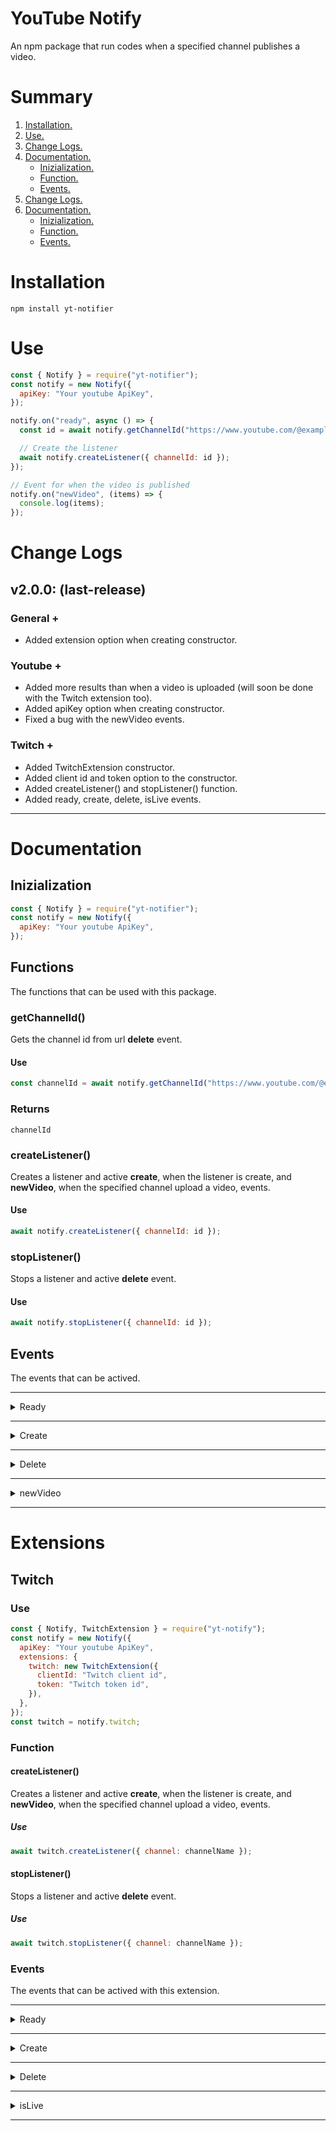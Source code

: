 # YouTube Notify

An npm package that run codes when a specified channel publishes a video.

# Summary

1. [ Installation. ](#installation)
2. [ Use. ](#use)
3. [ Change Logs. ](#change)
4. [ Documentation. ](#documentation)
   - [ Inizialization. ](#inizialization)
   - [ Function. ](#functions)
   - [ Events. ](#events)
5. [ Change Logs. ](#change)
6. [ Documentation. ](#docs)
   - [ Inizialization. ](#inizialization)
   - [ Function. ](#functions)
   - [ Events. ](#events)

<a name='installation'></a>

# Installation

```
npm install yt-notifier
```

<a name='use'></a>

# Use

```javascript
const { Notify } = require("yt-notifier");
const notify = new Notify({
  apiKey: "Your youtube ApiKey",
});

notify.on("ready", async () => {
  const id = await notify.getChannelId("https://www.youtube.com/@example"); // Youtube channel url

  // Create the listener
  await notify.createListener({ channelId: id });
});

// Event for when the video is published
notify.on("newVideo", (items) => {
  console.log(items);
});
```

<a name='change'></a>

# Change Logs

## v2.0.0: (last-release)

### General +

- Added extension option when creating constructor.

### Youtube +

- Added more results than when a video is uploaded (will soon be done with the Twitch extension too).
- Added apiKey option when creating constructor.
- Fixed a bug with the newVideo events.

### Twitch +

- Added TwitchExtension constructor.
- Added client id and token option to the constructor.
- Added createListener() and stopListener() function.
- Added ready, create, delete, isLive events.

---

<a name='documentation'></a>

# Documentation

<a name='inizialization'></a>

## Inizialization

```javascript
const { Notify } = require("yt-notifier");
const notify = new Notify({
  apiKey: "Your youtube ApiKey",
});
```

<a name='functions'></a>

## Functions

The functions that can be used with this package.

### getChannelId()

Gets the channel id from url **delete** event.

#### Use

```javascript
const channelId = await notify.getChannelId("https://www.youtube.com/@example");
```

### Returns

```
channelId
```

### createListener()

Creates a listener and active **create**, when the listener is create, and **newVideo**, when the specified channel upload a video, events.

#### Use

```javascript
await notify.createListener({ channelId: id });
```

### stopListener()

Stops a listener and active **delete** event.

#### Use

```javascript
await notify.stopListener({ channelId: id });
```

<a name='events'></a>

## Events

The events that can be actived.

---

<details><summary>Ready</summary>

---

This event is only active when instance is **ready**.

### Use

```javascript
notify.on('ready', (i) => {
  ...
});
```

### Returns

```
currentInstance
```

### Example

```javascript
const { Notify } = require("yt-notifier");
const notify = new Notify({
  apiKey: "Your youtube ApiKey",
});

notify.on("ready", async (i) => {
  console.log(i);
});
```

</details>

---

<details><summary>Create</summary>

---

This event is activated when a new listener is **created**.

### Use

```javascript
notify.on('create', (channelId, id) => {
  ...
});
```

### Returns

```
channelId, currentInstance
```

### Example

```javascript
const { Notify } = require('yt-notifier');
const notify = new Notify({
   apiKey: "Your youtube ApiKey"
});

...

notify.on('create', (channelId, i) => {
  console.log(channelId);
});
```

</details>

---

<details><summary>Delete</summary>

---

This event is activated when a listener is **deleted**.

### Use

```javascript
notify.on('delete', (channelId, i) => {
  ...
});
```

### Returns

```
channelId, currentInstance
```

### Example

```javascript
const { Notify } = require('yt-notifier');
const notify = new Notify({
   apiKey: "Your youtube ApiKey"
});

...

notify.on('delete', (channelId, i) => {
  console.log(channelId);
});
```

</details>

---

<details><summary>newVideo</summary>

---

This event is activated when a cahnnel publish a **new video**.

### Use

```javascript
notify.on('newVideo', (items) => {
  ...
});
```

### Returns

```
{
   id: '{videoId}',
   title: '{videoTitle}',
   description: '{videoDescription}',
   link: '<videoUrl>',
   releaed: '<releaseDate>',
   thumbnails: {
      default: '<thumbnailUrl>',
      medium: '<thumbnailUrl>',
      high: '<thumbnailUrl>',
      standard: '<thumbnailUrl>',
      maxres: '<thumbnailUrl>',
   },
   statistics: {
      viewCount: '<viewsNumber>',
      likeCount: '<likeCount>',
      favoriteCount: '<favoriteCount>',
      commentCount: '<commentsNumber>'
   },
   author: {
      link: '<channelUrl>',
      name: '<channelName>',
      description: '<channelDescription>',
      avatars: {
         default: '<avatarUrl>'
         medium: '<avatarUrl>',
         high: '<avatarUrl>',
      },
      subscribers: '<subscribersCount>',
      videoCount: '<videoCount>',
      views: '<viewsNumber>',
   }
}
```

### Example

```javascript
const { Notify } = require('yt-notifier');
const notify = new Notify({
   apiKey: "Your youtube ApiKey"
});

...

notify.on('newVideo', (items) => {
  console.log(items);
});
```

</details>

---

<a name='extensions'></a>

# Extensions

<a name='twitch'></a>

## Twitch

### Use

```javascript
const { Notify, TwitchExtension } = require("yt-notify");
const notify = new Notify({
  apiKey: "Your youtube ApiKey",
  extensions: {
    twitch: new TwitchExtension({
      clientId: "Twitch client id",
      token: "Twitch token id",
    }),
  },
});
const twitch = notify.twitch;
```

### Function

#### createListener()

Creates a listener and active **create**, when the listener is create, and **newVideo**, when the specified channel upload a video, events.

##### Use

```javascript
await twitch.createListener({ channel: channelName });
```

#### stopListener()

Stops a listener and active **delete** event.

##### Use

```javascript
await twitch.stopListener({ channel: channelName });
```

### Events

The events that can be actived with this extension.

---

<details><summary>Ready</summary>

---

This event is only active when instance is **ready**.

### Use

```javascript
twitch.on('ready', (i) => {
  ...
});
```

### Returns

```
currentInstance
```

### Example

```javascript
const { Notify, TwitchExtension } = require("yt-notify");
const notify = new Notify({
  apiKey: "Your youtube ApiKey",
  extensions: {
    twitch: new TwitchExtension({
      clientId: "Twitch client id",
      token: "Twitch token id",
    }),
  },
});
const twitch = notify.twitch;

twitch.on("ready", async (i) => {
  console.log(i);
});
```

</details>

---

<details><summary>Create</summary>

---

This event is activated when a new listener is **created**.

### Use

```javascript
twitch.on('create', (channelId, id) => {
  ...
});
```

### Returns

```
{
   id: '<channelId>',
   login: '<channelUsername>',
   display_name: '<channelName>',
   broadcaster_type: '<brodcastType>',
   description: '<channelDescription>',
   profile_image_url: '<profileImage>',
   offline_image_url: '<offlineImage>',
   view_count: <viewCount>,
   created_at: '<creationTime>'
},
currentInstance
```

### Example

```javascript
const { Notify, TwitchExtension } = require("yt-notify");
const notify = new Notify({
   apiKey: "Your youtube ApiKey",
   extensions: {
      twitch: new TwitchExtension({
         clientId: "Twitch client id",
         token: "Twitch token id",
      })
   }
});
const twitch = notify.twitch;

...

twitch.on('create', (streamerInfo, i) => {
  console.log(streamerInfo);
});
```

</details>

---

<details><summary>Delete</summary>

---

This event is activated when a listener is **deleted**.

### Use

```javascript
twitch.on('delete', (streamerInfo, i) => {
  ...
});
```

### Returns

```
{
   id: '<channelId>',
   login: '<channelUsername>',
   display_name: '<channelName>',
   broadcaster_type: '<brodcastType>',
   description: '<channelDescription>',
   profile_image_url: '<profileImage>',
   offline_image_url: '<offlineImage>',
   view_count: <viewCount>,
   created_at: '<creationTime>'
}
currentInstance
```

### Example

```javascript
const { Notify, TwitchExtension } = require("yt-notify");
const notify = new Notify({
   apiKey: "Your youtube ApiKey",
   extensions: {
      twitch: new TwitchExtension({
         clientId: "Twitch client id",
         token: "Twitch token id",
      })
   }
});
const twitch = notify.twitch;

...

twitch.on('delete', (streamerInfo, i) => {
  console.log(streamerInfo);
});
```

</details>

---

<details><summary>isLive</summary>

---

This event is activated when a streamer start a **new live**.

### Use

```javascript
twitch.on('isLive', (items) => {
  ...
});
```

### Returns

```
{
   id: '<channelId>',
   login: '<channelUsername>',
   display_name: '<channelName>',
   broadcaster_type: '<brodcastType>',
   description: '<channelDescription>',
   profile_image_url: '<profileImage>',
   offline_image_url: '<offlineImage>',
   view_count: <viewCount>,
   created_at: '<creationTime>'
}
```

### Example

```javascript
const { Notify, TwitchExtension } = require("yt-notify");
const notify = new Notify({
   apiKey: "Your youtube ApiKey",
   extensions: {
      twitch: new TwitchExtension({
         clientId: "Twitch client id",
         token: "Twitch token id",
      })
   }
});
const twitch = notify.twitch;

...

twitch.on('isLive', (items) => {
  console.log(items);
});
```

</details>

---
